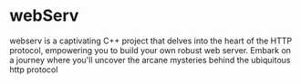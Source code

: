# webServ
webserv is a captivating C++ project that delves into the heart of the HTTP protocol, empowering you to build your own robust web server. Embark on a journey where you'll uncover the arcane mysteries behind the ubiquitous http protocol

